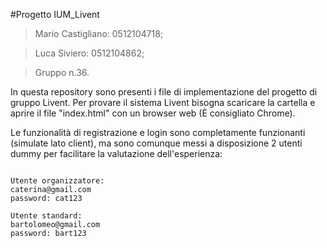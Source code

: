 #Progetto IUM_Livent

>Mario Castigliano: 0512104718;

>Luca Siviero: 0512104862;

>Gruppo n.36.

In questa repository sono presenti i file di implementazione del progetto di gruppo Livent.
Per provare il sistema Livent bisogna scaricare la cartella e aprire il file "index.html" con un browser web (È consigliato Chrome).

Le funzionalità di registrazione e login sono completamente funzionanti (simulate lato client), ma sono comunque messi a disposizione 2 utenti dummy per facilitare la valutazione dell'esperienza:

```

Utente organizzatore: 
caterina@gmail.com 
password: cat123

Utente standard:
bartolomeo@gmail.com
password: bart123

```
